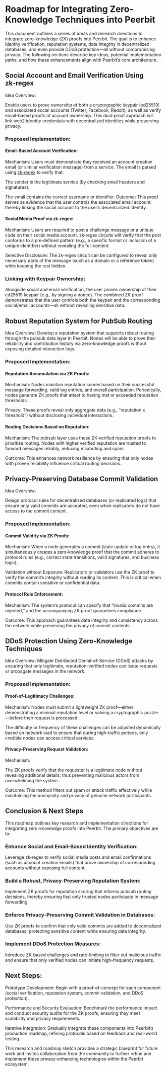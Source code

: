 # Roadmap for Integrating Zero-Knowledge Techniques into Peerbit
This document outlines a series of ideas and research directions to integrate zero-knowledge (ZK) proofs into Peerbit. The goal is to enhance identity verification, reputation systems, data integrity in decentralized databases, and even provide DDoS protection—all without compromising privacy. The following sections describe key ideas, potential implementation paths, and how these enhancements align with Peerbit’s core architecture.

## Social Account and Email Verification Using zk‑regex
Idea Overview:

Enable users to prove ownership of both a cryptographic keypair (ed25519) and associated social accounts (Twitter, Facebook, Reddit), as well as verify email-based proofs of account ownership. This dual-proof approach will link web2 identity credentials with decentralized identities while preserving privacy.

### Proposed Implementation:

#### Email-Based Account Verification:
Mechanism:
Users must demonstrate they received an account creation email (or similar verification message) from a service. The email is parsed using [zk‑regex](https://prove.email/blog/zkregex) to verify that:

The sender is the legitimate service (by checking email headers and signatures).

The email contains the correct username or identifier.
Outcome:
This proof serves as evidence that the user controls the associated email account, thereby linking the social account to the user’s decentralized identity.

#### Social Media Proof via zk‑regex:
Mechanism:
Users are required to post a challenge message or a unique code on their social media account. zk‑regex circuits will verify that the post conforms to a pre‑defined pattern (e.g., a specific format or inclusion of a unique identifier) without revealing the full content.

Selective Disclosure:
The zk‑regex circuit can be configured to reveal only necessary parts of the message (such as a domain or a reference token) while keeping the rest hidden.


### Linking with Keypair Ownership:

Alongside social and email verification, the user proves ownership of their ed25519 keypair (e.g., by signing a nonce). The combined ZK proof demonstrates that the user controls both the keypair and the corresponding social/email accounts—all without revealing sensitive data.

## Robust Reputation System for PubSub Routing
Idea Overview:
Develop a reputation system that supports robust routing through the pubsub data layer in Peerbit. Nodes will be able to prove their reliability and contribution history via zero-knowledge proofs without exposing detailed interaction logs.

### Proposed Implementation:

#### Reputation Accumulation via ZK Proofs:
Mechanism:
Nodes maintain reputation scores based on their successful message forwarding, valid log entries, and overall participation. Periodically, nodes generate ZK proofs that attest to having met or exceeded reputation thresholds.

Privacy:
These proofs reveal only aggregate data (e.g., “reputation ≥ threshold”) without disclosing individual interactions.

#### Routing Decisions Based on Reputation:
Mechanism:
The pubsub layer uses these ZK-verified reputation proofs to prioritize routing. Nodes with higher verified reputation are trusted to forward messages reliably, reducing misrouting and spam.

Outcome:
This enhances network resilience by ensuring that only nodes with proven reliability influence critical routing decisions.

##  Privacy-Preserving Database Commit Validation
Idea Overview:

Design protocol rules for decentralized databases (or replicated logs) that ensure only valid commits are accepted, even when replicators do not have access to the commit content.

### Proposed Implementation:

#### Commit Validity via ZK Proofs:

Mechanism:
When a node generates a commit (state update or log entry), it simultaneously creates a zero-knowledge proof that the commit adheres to protocol rules (e.g., correct state transitions, valid signatures, and business logic).

Validation without Exposure:
Replicators or validators use the ZK proof to verify the commit’s integrity without reading its content. This is critical when commits contain sensitive or confidential data.


#### Protocol Rule Enforcement:

Mechanism:
The system’s protocol can specify that “invalid commits are rejected,” and the accompanying ZK proof guarantees compliance.

Outcome:
This approach guarantees data integrity and consistency across the network while preserving the privacy of commit contents.

## DDoS Protection Using Zero-Knowledge Techniques

Idea Overview:
Mitigate Distributed Denial-of-Service (DDoS) attacks by ensuring that only legitimate, reputation-verified nodes can issue requests or propagate messages in the network.

### Proposed Implementation:

#### Proof-of-Legitimacy Challenges:

Mechanism:
Nodes must submit a lightweight ZK proof—either demonstrating a minimal reputation level or solving a cryptographic puzzle—before their request is processed.

The difficulty or frequency of these challenges can be adjusted dynamically based on network load to ensure that during high-traffic periods, only credible nodes can access critical services.

#### Privacy-Preserving Request Validation:

Mechanism:

The ZK proofs verify that the requester is a legitimate node without revealing additional details, thus preventing malicious actors from overwhelming the system.

Outcome:
This method filters out spam or attack traffic effectively while maintaining the anonymity and privacy of genuine network participants.


## Conclusion & Next Steps
This roadmap outlines key research and implementation directions for integrating zero-knowledge proofs into Peerbit. The primary objectives are to:

### Enhance Social and Email-Based Identity Verification:
Leverage zk‑regex to verify social media posts and email confirmations (such as account creation emails) that prove ownership of corresponding accounts without exposing full content.

### Build a Robust, Privacy-Preserving Reputation System:
Implement ZK proofs for reputation scoring that informs pubsub routing decisions, thereby ensuring that only trusted nodes participate in message forwarding.

### Enforce Privacy-Preserving Commit Validation in Databases:
Use ZK proofs to confirm that only valid commits are added to decentralized databases, protecting sensitive content while ensuring data integrity.

### Implement DDoS Protection Measures:
Introduce ZK-based challenges and rate-limiting to filter out malicious traffic and ensure that only verified nodes can initiate high-frequency requests.

## Next Steps:
Prototype Development: Begin with a proof-of-concept for each component (social verification, reputation system, commit validation, and DDoS protection).

Performance and Security Evaluation: Benchmark the performance impact and conduct security audits for the ZK proofs, ensuring they meet scalability and privacy requirements.

Iterative Integration: Gradually integrate these components into Peerbit’s production roadmap, refining protocols based on feedback and real-world testing.

This research and roadmap sketch provides a strategic blueprint for future work and invites collaboration from the community to further refine and implement these privacy-enhancing technologies within the Peerbit ecosystem.